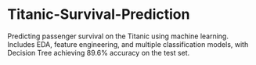 # Titanic-Survival-Prediction
Predicting passenger survival on the Titanic using machine learning. Includes EDA, feature engineering, and multiple classification models, with Decision Tree achieving 89.6% accuracy on the test set.
